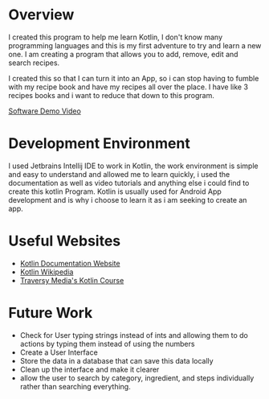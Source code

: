 # Overview

I created this program to help me learn Kotlin, I don't know many programming languages and this is my first adventure to try and learn a new one. I am creating a program that allows you to add, remove, edit and search recipes.

I created this so that I can turn it into an App, so i can stop having to fumble with my recipe book and have my recipes all over the place. I have like 3 recipes books and i want to reduce that down to this program.


[Software Demo Video](https://youtu.be/zg1I9pymKe0)

# Development Environment

I used Jetbrains Intellij IDE to work in Kotlin, the work environment is simple and easy to understand and allowed me to learn quickly, i used the documentation as well as video tutorials and anything else i could find to create this kotlin Program.
Kotlin is usually used for Android App development and is why i choose to learn it as i am seeking to create an app.

# Useful Websites


- [Kotlin Documentation Website](https://kotlinlang.org/docs/home.html)
- [Kotlin Wikipedia](https://en.wikipedia.org/wiki/Kotlin_(programming_language))
- [Traversy Media's Kotlin Course](https://www.youtube.com/watch?v=5flXf8nuq60)

# Future Work

- Check for User typing strings instead of ints and allowing them to do actions by typing them instead of using the numbers
- Create a User Interface
- Store the data in a database that can save this data locally
- Clean up the interface and make it clearer
- allow the user to search by category, ingredient, and steps individually rather than searching everything.
